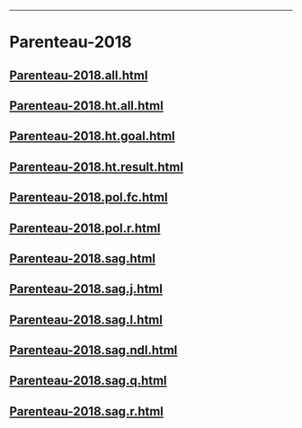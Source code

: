 
----

# Parenteau-2018


## [Parenteau-2018.all.html](Parenteau-2018.all.html)
## [Parenteau-2018.ht.all.html](Parenteau-2018.ht.all.html)
## [Parenteau-2018.ht.goal.html](Parenteau-2018.ht.goal.html)
## [Parenteau-2018.ht.result.html](Parenteau-2018.ht.result.html)
## [Parenteau-2018.pol.fc.html](Parenteau-2018.pol.fc.html)
## [Parenteau-2018.pol.r.html](Parenteau-2018.pol.r.html)
## [Parenteau-2018.sag.html](Parenteau-2018.sag.html)
## [Parenteau-2018.sag.j.html](Parenteau-2018.sag.j.html)
## [Parenteau-2018.sag.l.html](Parenteau-2018.sag.l.html)
## [Parenteau-2018.sag.ndl.html](Parenteau-2018.sag.ndl.html)
## [Parenteau-2018.sag.q.html](Parenteau-2018.sag.q.html)
## [Parenteau-2018.sag.r.html](Parenteau-2018.sag.r.html)
